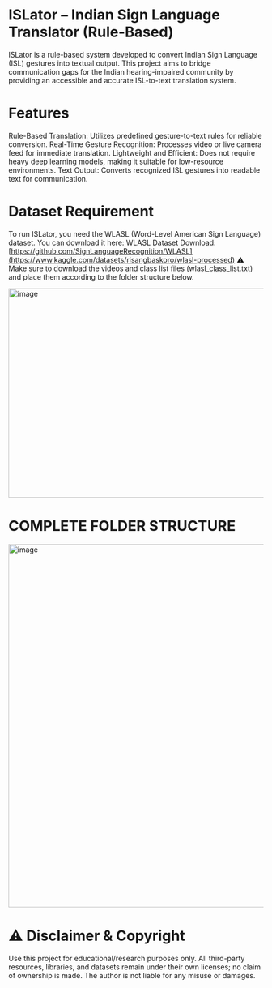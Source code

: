 # ISLator – Indian Sign Language Translator (Rule-Based)

ISLator is a rule-based system developed to convert Indian Sign Language (ISL) gestures into textual output. This project aims to bridge communication gaps for the Indian hearing-impaired community by providing an accessible and accurate ISL-to-text translation system.

# Features

Rule-Based Translation: Utilizes predefined gesture-to-text rules for reliable conversion.
Real-Time Gesture Recognition: Processes video or live camera feed for immediate translation.
Lightweight and Efficient: Does not require heavy deep learning models, making it suitable for low-resource environments.
Text Output: Converts recognized ISL gestures into readable text for communication.

# Dataset Requirement

To run ISLator, you need the WLASL (Word-Level American Sign Language) dataset. You can download it here:
WLASL Dataset Download: [https://github.com/SignLanguageRecognition/WLASL](https://www.kaggle.com/datasets/risangbaskoro/wlasl-processed)
  ⚠️ Make sure to download the videos and class list files (wlasl_class_list.txt) and place them according to the folder structure below.

<img width="916" height="413" alt="image" src="https://github.com/user-attachments/assets/569e8426-6508-48f6-b6c5-ba66c53b2cf0" />

# COMPLETE FOLDER STRUCTURE
<img width="626" height="717" alt="image" src="https://github.com/user-attachments/assets/183b10cb-ae47-4606-9e14-fa0da78f807b" />


# ⚠️ Disclaimer & Copyright
Use this project for educational/research purposes only. All third-party resources, libraries, and datasets remain under their own licenses; no claim of ownership is made. The author is not liable for any misuse or damages.
